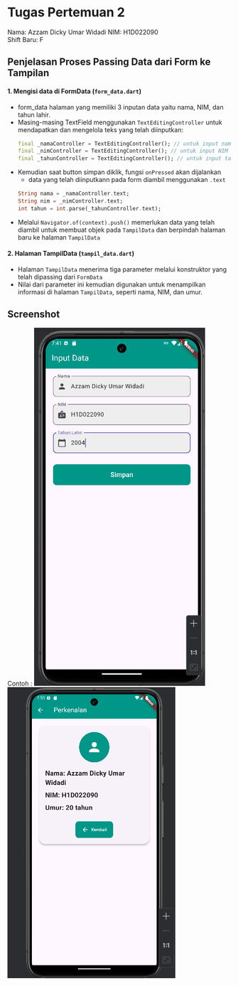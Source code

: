 # Tugas Pertemuan 2

Nama: Azzam Dicky Umar Widadi 
NIM: H1D022090  
Shift Baru: F

## Penjelasan Proses Passing Data dari Form ke Tampilan

#### 1. Mengisi data di FormData (`form_data.dart`)
- form_data halaman yang memiliki 3 inputan data yaitu nama, NIM, dan tahun lahir.
- Masing-masing TextField menggunakan `TextEditingController` untuk mendapatkan dan mengelola teks yang telah diinputkan: 
  ```dart
  final _namaController = TextEditingController(); // untuk input nama
  final _nimController = TextEditingController(); // untuk input NIM
  final _tahunController = TextEditingController(); // untuk input tahun lahir
  ```
- Kemudian saat button simpan diklik, fungsi `onPressed` akan dijalankan
  - data yang telah diinputkann pada form diambil menggunakan `.text`
  ```dart
  String nama = _namaController.text;
  String nim = _nimController.text;
  int tahun = int.parse(_tahunController.text);
  ```
- Melalui `Navigator.of(context).push()` memerlukan data yang telah diambil untuk membuat objek pada `TampilData` dan berpindah halaman baru ke halaman `TampilData`

#### 2. Halaman TampilData (`tampil_data.dart`)
- Halaman `TampilData` menerima tiga parameter melalui konstruktor yang telah dipassing dari `FormData` 
- Nilai dari parameter ini kemudian digunakan untuk menampilkan informasi di halaman `TampilData`, seperti nama, NIM, dan umur.
## Screenshot
Contoh :
![Lampiran Form](form.png)
![Lampiran Hasil](hasil.png)
